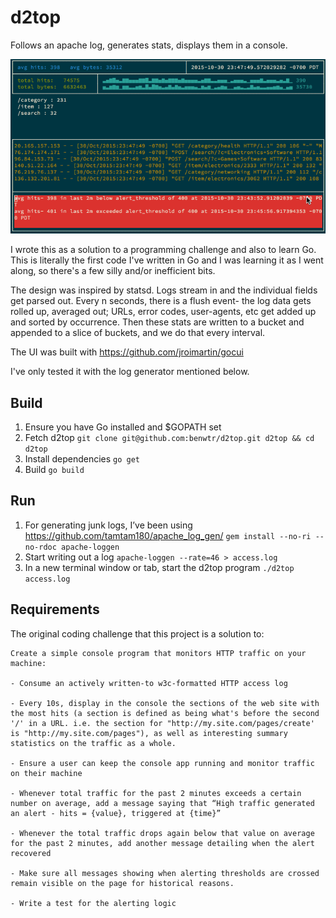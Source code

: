 
# d2top

Follows an apache log, generates stats, displays them in a console.

![d2top](img/d2top.gif)

I wrote this as a solution to a programming challenge and also to learn Go. This is literally the first code I've written in Go and I was learning it as I went along, so there's a few silly and/or inefficient bits.

The design was inspired by statsd. Logs stream in and the individual fields get parsed out. Every n seconds, there is a flush event- the log data gets rolled up, averaged out; URLs, error codes, user-agents, etc get added up and sorted by occurrence. Then these stats are written to a bucket and appended to a slice of buckets, and we do that every interval.

The UI was built with https://github.com/jroimartin/gocui

I've only tested it with the log generator mentioned below.

## Build

1. Ensure you have Go installed and $GOPATH set
2. Fetch d2top `git clone git@github.com:benwtr/d2top.git d2top && cd d2top`
3. Install dependencies `go get`
4. Build `go build`

## Run

1. For generating junk logs, I’ve been using https://github.com/tamtam180/apache_log_gen/ `gem install --no-ri --no-rdoc apache-loggen`
2. Start writing out a log `apache-loggen --rate=46 > access.log`
3. In a new terminal window or tab, start the d2top program `./d2top access.log`

## Requirements

The original coding challenge that this project is a solution to:
```
Create a simple console program that monitors HTTP traffic on your machine:

- Consume an actively written-to w3c-formatted HTTP access log

- Every 10s, display in the console the sections of the web site with the most hits (a section is defined as being what's before the second '/' in a URL. i.e. the section for "http://my.site.com/pages/create' is "http://my.site.com/pages"), as well as interesting summary statistics on the traffic as a whole.

- Ensure a user can keep the console app running and monitor traffic on their machine

- Whenever total traffic for the past 2 minutes exceeds a certain number on average, add a message saying that “High traffic generated an alert - hits = {value}, triggered at {time}”

- Whenever the total traffic drops again below that value on average for the past 2 minutes, add another message detailing when the alert recovered

- Make sure all messages showing when alerting thresholds are crossed remain visible on the page for historical reasons.

- Write a test for the alerting logic
```

